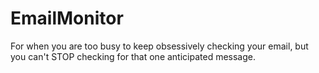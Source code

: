 # EmailMonitor
For when you are too busy to keep obsessively checking your email, but you can't STOP checking for that one anticipated message.

